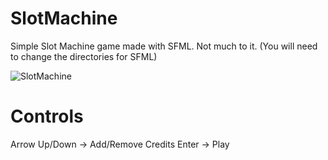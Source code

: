 # SlotMachine
Simple Slot Machine game made with SFML. Not much to it.
(You will need to change the directories for SFML)

![SlotMachine](https://user-images.githubusercontent.com/17280945/56952762-f5547300-6b32-11e9-944f-b8d05bc51d59.png)

# Controls

Arrow Up/Down -> Add/Remove Credits
Enter         -> Play
